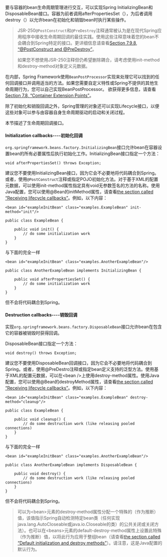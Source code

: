 要与容器的bean生命周期管理进行交互，可以实现Spring InitializingBean和DisposableBean接口。容器为前者调用afterPropertiesSet（），为后者调用destroy（）以允许bean在初始化和销毁bean时执行某些操作。

> JSR-250`@PostConstruct`和`@PreDestroy`注释通常被认为是在现代Spring应用程序中接收生命周期回调的最佳实践。使用这些注释意味着您的bean不会耦合到Spring特定的接口。更详细信息请查看[Section 7.9.8, “@PostConstruct and @PreDestroy”](https://docs.spring.io/spring/docs/4.3.20.RELEASE/spring-framework-reference/htmlsingle/#beans-postconstruct-and-predestroy-annotations)。
>
> 如果您不想使用JSR-250注释但仍希望删除耦合，请考虑使用init-method和destroy-method对象定义元数据。

在内部，Spring Framework使用`BeanPostProcessor`实现来处理它可以找到的任何回调接口并调用适当的方法。如果您需要自定义特性或Spring不提供的其他生命周期行为，您可以自己实现BeanPostProcessor。 欲获得更多信息，请查看[Section 7.8, “Container Extension Points”](https://docs.spring.io/spring/docs/4.3.20.RELEASE/spring-framework-reference/htmlsingle/#beans-factory-extension)。

除了初始化和销毁回调之外，Spring管理的对象还可以实现Lifecycle接口，以便这些对象可以参与由容器自身生命周期驱动的启动和关闭过程。

本节描述了生命周期回调接口。

#### Initialization callbacks----初始化回调

`org.springframework.beans.factory.InitializingBean`接口允许bean在容器设置bean的所有必要属性后执行初始化工作。InitializingBean接口指定一个方法：

```
void afterPropertiesSet() throws Exception;
```

建议您不要使用InitializingBean接口，因为它会不必要地将代码耦合到Spring。或者，使用`@PostConstruct`注释或指定POJO初始化方法。对于基于XML的配置元数据，可以使用init-method属性指定具有void无参数签名的方法的名称。使用Java配置，您可以使用@Bean的initMethod属性，请查看[the section called “Receiving lifecycle callbacks”](https://docs.spring.io/spring/docs/4.3.20.RELEASE/spring-framework-reference/htmlsingle/#beans-java-lifecycle-callbacks)。例如，以下内容：

```
<bean id="exampleInitBean" class="examples.ExampleBean" init-method="init"/>
```

```
public class ExampleBean {

    public void init() {
        // do some initialization work
    }
}
```

与下面的完全一样

```
<bean id="exampleInitBean" class="examples.AnotherExampleBean"/>
```

```
public class AnotherExampleBean implements InitializingBean {

    public void afterPropertiesSet() {
        // do some initialization work
    }
}
```

但不会将代码耦合到Spring。

#### Destruction callbacks----销毁回调

实现`org.springframework.beans.factory.DisposableBean`接口允许bean在包含它的容器被销毁时获得回调。

DisposableBean接口指定一个方法：

```
void destroy() throws Exception;
```

建议您不要使用DisposableBean回调接口，因为它会不必要地将代码耦合到Spring。或者，使用@PreDestro注释或指定bean定义支持的泛型方法。使用基于XML的配置元数据，可以在&lt;bean /&gt;上使用destroy-method属性。使用Java配置，您可以使用@Bean的destroyMethod属性，请查看[the section called “Receiving lifecycle callbacks”](https://docs.spring.io/spring/docs/4.3.20.RELEASE/spring-framework-reference/htmlsingle/#beans-java-lifecycle-callbacks)。例如，以下内容：

```
<bean id="exampleInitBean" class="examples.ExampleBean" destroy-method="cleanup"/>
```

```
public class ExampleBean {

    public void cleanup() {
        // do some destruction work (like releasing pooled connections)
    }
}
```

与下面的完全一样

```
<bean id="exampleInitBean" class="examples.AnotherExampleBean"/>
```

```
public class AnotherExampleBean implements DisposableBean {

    public void destroy() {
        // do some destruction work (like releasing pooled connections)
    }
}
```

但不会将代码耦合到Spring。

> 可以为&lt;bean&gt;元素的destroy-method属性分配一个特殊的（作为推断）值，该值指示Spring自动检测特定bean类（任何实现java.lang.AutoCloseable或java.io.Closeable的类）的公共关闭或关闭方法）。也可以在&lt;beans&gt;元素的default-destroy-method属性上设置此特殊（作为推断）值，以将此行为应用于整组bean（请查看[the section called “Default initialization and destroy methods”](https://docs.spring.io/spring/docs/4.3.20.RELEASE/spring-framework-reference/htmlsingle/#beans-factory-lifecycle-default-init-destroy-methods)）。请注意，这是Java配置的默认行为。



